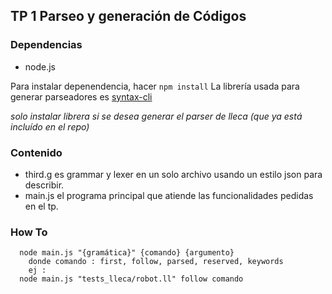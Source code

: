 ## TP 1 Parseo y generación de Códigos

### Dependencias

  * node.js

Para instalar depenendencia, hacer `npm install`
La librería usada para generar parseadores es [syntax-cli](https://www.npmjs.com/package/syntax-cli)

*solo instalar librera si se desea generar el parser de lleca (que ya está incluído en el repo)*

### Contenido

* third.g es grammar y lexer en un solo archivo usando un estilo json para describir. 
* main.js el programa principal que atiende las funcionalidades pedidas en el tp. 

### How To
```
  node main.js "{gramática}" {comando} {argumento}
    donde comando : first, follow, parsed, reserved, keywords
    ej :
  node main.js "tests_lleca/robot.ll" follow comando
```
